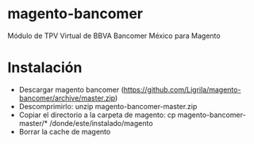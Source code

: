 magento-bancomer
================

Módulo de TPV Virtual de BBVA Bancomer México para Magento


Instalación
===========
* Descargar magento bancomer (https://github.com/Ligrila/magento-bancomer/archive/master.zip)
* Descomprimirlo: unzip magento-bancomer-master.zip
* Copiar el directorio a la carpeta de magento: cp magento-bancomer-master/* /donde/este/instalado/magento
* Borrar la cache de magento
